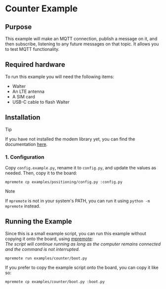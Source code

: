 # Counter Example

## Purpose

This example will make an MQTT connection, publish a message on it, and then subscribe,
listening to any future messages on that topic. It allows you to test MQTT functionality.

## Required hardware

To run this example you will need the following items:

- Walter
- An LTE antenna
- A SIM card
- USB-C cable to flash Walter

## Installation

> [!TIP]
> If you have not installed the modem library yet,
> you can find the documentation
> [here](https://www.quickspot.io/documentation.html#/walter-modem/setup/micropython).

### 1. Configuration

Copy `config.example.py`, rename it to `config.py`,
and update the values as needed.
Then, copy it to the board:

```shell
mpremote cp examples/positioning/config.py :config.py
```

> [!NOTE]
> If `mpremote` is not in your system's PATH,
> you can run it using `python -m mpremote` instead.

## Running the Example

Since this is a small example script,
you can run this example without copying it onto the board, using
[mpremote](https://docs.micropython.org/en/latest/reference/mpremote.html):\
*The script will continue running as long as the computer remains connected
and the command is not interrupted.*

```shell
mpremote run examples/counter/boot.py
```

If you prefer to copy the example script onto the board,
you can copy it like so:

```shell
mpremote cp examples/counter/boot.py :boot.py
```
